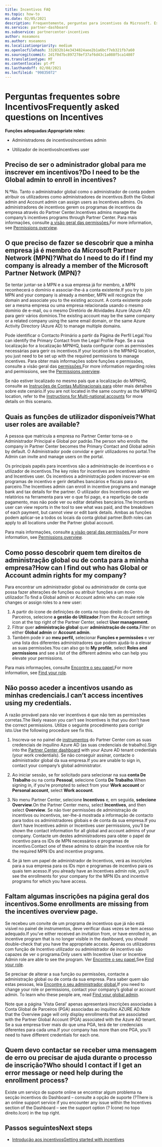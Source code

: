 ```yaml
---
title: Incentivos FAQ
ms.topic: how-to
ms.date: 02/05/2021
description: Frequentemente, perguntas para incentivos da Microsoft. Este artigo inclui perguntas sobre as funções dos utilizadores, como se inscrever ou o que fazer sobre mensagens de erro.
ms.service: partner-dashboard
ms.subservice: partnercenter-incentives
author: mseamons
ms.author: mseamons
ms.localizationpriority: medium
ms.openlocfilehash: 332832b14e3434824aee2b1a6bcf7eb321fb7a60
ms.sourcegitcommit: 2d1f0d7bc897278ef37af6d43c1a088f5ca14807
ms.translationtype: MT
ms.contentlocale: pt-PT
ms.lasthandoff: 02/08/2021
ms.locfileid: "99835072"
---
```

# <a name="frequently-asked-questions-on-incentives"></a><span data-ttu-id="27fd7-104">Perguntas frequentes sobre Incentivos</span><span class="sxs-lookup"><span data-stu-id="27fd7-104">Frequently asked questions on Incentives</span></span>

<span data-ttu-id="27fd7-105">**Funções adequadas:**</span><span class="sxs-lookup"><span data-stu-id="27fd7-105">**Appropriate roles:**</span></span>

- <span data-ttu-id="27fd7-106">Administradores de incentivos</span><span class="sxs-lookup"><span data-stu-id="27fd7-106">Incentives admin</span></span>

- <span data-ttu-id="27fd7-107">Utilizador de incentivos</span><span class="sxs-lookup"><span data-stu-id="27fd7-107">Incentives user</span></span>

## <a name="do-i-need-to-be-the-global-admin-to-enroll-in-incentives"></a><span data-ttu-id="27fd7-108">Preciso de ser o administrador global para me inscrever em incentivos?</span><span class="sxs-lookup"><span data-stu-id="27fd7-108">Do I need to be the Global admin to enroll in incentives?</span></span>

<span data-ttu-id="27fd7-109">N.º</span><span class="sxs-lookup"><span data-stu-id="27fd7-109">No.</span></span> <span data-ttu-id="27fd7-110">Tanto o administrador global como o administrador de conta podem atribuir os utilizadores como administradores de incentivos.</span><span class="sxs-lookup"><span data-stu-id="27fd7-110">Both the Global admin and Account admin can assign users as Incentives admins.</span></span> <span data-ttu-id="27fd7-111">Os administradores de incentivos gerem os programas de incentivos da empresa através do Partner Center.</span><span class="sxs-lookup"><span data-stu-id="27fd7-111">Incentives admins manage the company’s incentives programs through Partner Center.</span></span> <span data-ttu-id="27fd7-112">Para mais informações, consulte [a visão geral das permissões.](permissions-overview.md)</span><span class="sxs-lookup"><span data-stu-id="27fd7-112">For more information, see [Permissions overview](permissions-overview.md).</span></span>

## <a name="what-do-i-need-to-do-if-i-find-my-company-is-already-a-member-of-the-microsoft-partner-network-mpn"></a><span data-ttu-id="27fd7-113">O que preciso de fazer se descobrir que a minha empresa já é membro da Microsoft Partner Network (MPN)?</span><span class="sxs-lookup"><span data-stu-id="27fd7-113">What do I need to do if I find my company is already a member of the Microsoft Partner Network (MPN)?</span></span>

<span data-ttu-id="27fd7-114">Se tentar juntar-se à MPN e a sua empresa já for membro, a MPN reconhecerá o domínio e associar-lhe-á a conta existente.</span><span class="sxs-lookup"><span data-stu-id="27fd7-114">If you try to join MPN and your company is already a member, MPN will recognize the domain and associate you to the existing account.</span></span> <span data-ttu-id="27fd7-115">A conta existente pode ser a mesma empresa ou uma empresa relacionada usando o mesmo domínio de e-mail, ou o mesmo Diretório de Atividades Azure (Azure AD) para gerir vários domínios.</span><span class="sxs-lookup"><span data-stu-id="27fd7-115">The existing account may be the same company or a related company using the same email domain, or the same Azure Activity Directory (Azure AD) to manage multiple domains.</span></span>

<span data-ttu-id="27fd7-116">Pode identificar o Contacto Primário a partir da Página de Perfil Legal.</span><span class="sxs-lookup"><span data-stu-id="27fd7-116">You can identify the Primary Contact from the Legal Profile Page.</span></span> <span data-ttu-id="27fd7-117">Se a sua localização for a localização MPNHQ, basta configurar com as permissões necessárias para gerir os incentivos.</span><span class="sxs-lookup"><span data-stu-id="27fd7-117">If your location is the MPNHQ location, you just need to be set up with the required permissions to manage incentives.</span></span> <span data-ttu-id="27fd7-118">Para obter mais informações sobre funções e permissões, consulte a visão geral das [permissões.](permissions-overview.md)</span><span class="sxs-lookup"><span data-stu-id="27fd7-118">For more information regarding roles and permissions, see the [Permissions overview](permissions-overview.md).</span></span>

<span data-ttu-id="27fd7-119">Se não estiver localizado no mesmo país que a localização do MPNHQ, consulte as [Instruções de Contas Multinacionais para](https://support.microsoft.com/help/4515619/special-considerations-for-multi-national-partners-joining-the-microso) obter mais detalhes sobre este cenário.</span><span class="sxs-lookup"><span data-stu-id="27fd7-119">If you are not located in the same country as the MPNHQ location, refer to the [Instructions for Multi-national accounts](https://support.microsoft.com/help/4515619/special-considerations-for-multi-national-partners-joining-the-microso) for more details on this scenario.</span></span>

## <a name="what-user-roles-are-available"></a><span data-ttu-id="27fd7-120">Quais as funções de utilizador disponíveis?</span><span class="sxs-lookup"><span data-stu-id="27fd7-120">What user roles are available?</span></span>

<span data-ttu-id="27fd7-121">A pessoa que matricula a empresa no Partner Center torna-se o Administrador Principal e Global por padrão.</span><span class="sxs-lookup"><span data-stu-id="27fd7-121">The person who enrolls the company in Partner Center becomes the Primary Contact and Global admin by default.</span></span> <span data-ttu-id="27fd7-122">O Administrador pode convidar e gerir utilizadores no portal.</span><span class="sxs-lookup"><span data-stu-id="27fd7-122">The Admin can invite and manage users on the portal.</span></span>

<span data-ttu-id="27fd7-123">Os principais papéis para incentivos são a administração de incentivos e o utilizador de incentivos.</span><span class="sxs-lookup"><span data-stu-id="27fd7-123">The key roles for incentives are Incentives admin and Incentives user.</span></span> <span data-ttu-id="27fd7-124">Os incentivos a administração podem inscrever-se em programas de incentivo e gerir detalhes bancários e fiscais para o parceiro.</span><span class="sxs-lookup"><span data-stu-id="27fd7-124">The Incentives admin can enroll in incentive programs and manage bank and tax details for the partner.</span></span> <span data-ttu-id="27fd7-125">O utilizador dos Incentivos pode ver relatórios na ferramenta para ver o que foi pago, e a repartição de cada pagamento, mas não pode ver ou editar detalhes bancários.</span><span class="sxs-lookup"><span data-stu-id="27fd7-125">The Incentives user can view reports in the tool to see what was paid, and the breakdown of each payment, but cannot view or edit bank details.</span></span> <span data-ttu-id="27fd7-126">Ambas as funções podem aplicar-se a todos os locais da conta global partner.</span><span class="sxs-lookup"><span data-stu-id="27fd7-126">Both roles can apply to all locations under the Partner global account.</span></span>

<span data-ttu-id="27fd7-127">Para mais informações, consulte [a visão geral das permissões.](permissions-overview.md)</span><span class="sxs-lookup"><span data-stu-id="27fd7-127">For more information, see [Permissions overview](permissions-overview.md).</span></span>

## <a name="how-can-i-find-out-who-has-global-or-account-admin-rights-for-my-company"></a><span data-ttu-id="27fd7-128">Como posso descobrir quem tem direitos de administração global ou de conta para a minha empresa?</span><span class="sxs-lookup"><span data-stu-id="27fd7-128">How can I find out who has Global or Account admin rights for my company?</span></span>

<span data-ttu-id="27fd7-129">Para encontrar um administrador global ou administrador de conta que possa fazer alterações de funções ou atribuir funções a um novo utilizador:</span><span class="sxs-lookup"><span data-stu-id="27fd7-129">To find a Global admin or Account admin who can make role changes or assign roles to a new user:</span></span>

1. <span data-ttu-id="27fd7-130">A partir do ícone de definições de conta no topo direito do Centro de Parceiros, selecione **a gestão do Utilizador**.</span><span class="sxs-lookup"><span data-stu-id="27fd7-130">From the Account settings icon at the top right of the Partner Center, select **User management**.</span></span>
2. <span data-ttu-id="27fd7-131">Filtrar quer **administração global** quer **administração de conta.**</span><span class="sxs-lookup"><span data-stu-id="27fd7-131">Filter on either **Global admin** or **Account admin**.</span></span>
3. <span data-ttu-id="27fd7-132">Também pode ir ao **meu perfil,** selecionar **Funções e permissões** e ver uma lista dos diferentes administradores que podem ajudá-lo a elevar as suas permissões.</span><span class="sxs-lookup"><span data-stu-id="27fd7-132">You can also go to **My profile**, select **Roles and permissions** and see a list of the different admins who can help you elevate your permissions.</span></span>
 
<span data-ttu-id="27fd7-133">Para mais informações, consulte [Encontre o seu papel.](find-your-role.md)</span><span class="sxs-lookup"><span data-stu-id="27fd7-133">For more information, see [Find your role](find-your-role.md).</span></span>  

## <a name="i-cant-access-incentives-using-my-credentials"></a><span data-ttu-id="27fd7-134">Não posso aceder a incentivos usando as minhas credenciais.</span><span class="sxs-lookup"><span data-stu-id="27fd7-134">I can’t access incentives using my credentials.</span></span>

<span data-ttu-id="27fd7-135">A razão provável para não ver incentivos é que não tem as permissões corretas.</span><span class="sxs-lookup"><span data-stu-id="27fd7-135">The likely reason you can’t see Incentives is that you don’t have the correct permissions.</span></span> <span data-ttu-id="27fd7-136">Utilize o seguinte procedimento para corrigir isto.</span><span class="sxs-lookup"><span data-stu-id="27fd7-136">Use the following procedure see fix this.</span></span>

1. <span data-ttu-id="27fd7-137">Inscreva-se no painel de [instrumentos](https://partner.microsoft.com/dashboard/) do Partner Center com as suas credenciais de inquilino Azure AD (as suas credenciais de trabalho).</span><span class="sxs-lookup"><span data-stu-id="27fd7-137">Sign into the [Partner Center dashboard](https://partner.microsoft.com/dashboard/) with your Azure AD tenant credentials (your work credentials).</span></span> <span data-ttu-id="27fd7-138">Se não conseguir assinar, contacte o administrador global da sua empresa.</span><span class="sxs-lookup"><span data-stu-id="27fd7-138">If you are unable to  sign in, contact your company’s global administrator.</span></span>

2. <span data-ttu-id="27fd7-139">Ao iniciar sessão, se for solicitado para selecionar na sua **conta De Trabalho** ou na conta **Pessoal**, selecione Conta **De Trabalho**.</span><span class="sxs-lookup"><span data-stu-id="27fd7-139">When signing in, if you’re prompted to select from your **Work account** or **Personal account**, select **Work account**.</span></span>

3. <span data-ttu-id="27fd7-140">No menu Partner Center, selecione **Incentivos** e, em seguida, **selecione Overview**.</span><span class="sxs-lookup"><span data-stu-id="27fd7-140">On the Partner Center menu, select **Incentives**, and then select **Overview**.</span></span> <span data-ttu-id="27fd7-141">Se não tiver permissões de administração de incentivos ou incentivos, ser-lhe-á mostrada a informação de contacto para todos os administradores globais e de conta da sua empresa.</span><span class="sxs-lookup"><span data-stu-id="27fd7-141">If you don’t have Incentives admin or Incentives user permissions,  you’ll be shown the contact information for all global and account admins of your company.</span></span> <span data-ttu-id="27fd7-142">Contacte um destes administradores para obter o papel de incentivo para os IDs de MPN necessários e programas de incentivo.</span><span class="sxs-lookup"><span data-stu-id="27fd7-142">Contact one of these admins to obtain the incentive role for the required MPN IDs and incentive programs.</span></span>

4. <span data-ttu-id="27fd7-143">Se já tem um papel de administrador de Incentivos, verá as inscrições para a sua empresa para os IDs mpn e programas de incentivo para os quais tem acesso.</span><span class="sxs-lookup"><span data-stu-id="27fd7-143">If you already have an Incentives admin role, you’ll see the enrollments for your company for the MPN IDs and incentive programs for which you have access.</span></span>

## <a name="some-enrollments-are-missing-from-the-incentives-overview-page"></a><span data-ttu-id="27fd7-144">Faltam algumas inscrições na página geral dos incentivos.</span><span class="sxs-lookup"><span data-stu-id="27fd7-144">Some enrollments are missing from the incentives overview page.</span></span>

<span data-ttu-id="27fd7-145">Se recebeu um convite de um programa de incentivos que já não está visível no painel de instrumentos, deve verificar duas vezes se tem acesso adequado.</span><span class="sxs-lookup"><span data-stu-id="27fd7-145">If you’ve either received an invitation from, or have enrolled in, an incentive program that is no longer visible in the dashboard, you should double-check that you have the appropriate access.</span></span> <span data-ttu-id="27fd7-146">Apenas os utilizadores com função de Incentivo utilizador ou administrador de incentivo são capazes de ver o programa.</span><span class="sxs-lookup"><span data-stu-id="27fd7-146">Only users with Incentive User or Incentive Admin role are able to see the program.</span></span> <span data-ttu-id="27fd7-147">Ver [Encontre o seu papel.](https://docs.microsoft.com/partner-center/find-your-role)</span><span class="sxs-lookup"><span data-stu-id="27fd7-147">See [Find your role](https://docs.microsoft.com/partner-center/find-your-role).</span></span>

<span data-ttu-id="27fd7-148">Se precisar de alterar a sua função ou permissões, contacte a administração global ou de conta da sua empresa. Para saber quem são estas pessoas, leia [Encontre o seu administrador global.](https://docs.microsoft.com/partner-center/find-your-role#find-your-global-admin)</span><span class="sxs-lookup"><span data-stu-id="27fd7-148">If you need to change your role or permissions, contact your company’s global or account admin. To learn who these people are, read [Find your global admin](https://docs.microsoft.com/partner-center/find-your-role#find-your-global-admin).</span></span>

<span data-ttu-id="27fd7-149">Note que a página 'Vista Geral' apenas apresentará inscrições associadas à Conta Global de Parceiros (PGA) associadas ao inquilino AZURE AD.</span><span class="sxs-lookup"><span data-stu-id="27fd7-149">Note that the Overview page will only display enrollments that are associated with the Partner Global Account (PGA) associated with the Azure AD tenant.</span></span> <span data-ttu-id="27fd7-150">Se a sua empresa tiver mais do que uma PGA, terá de ter credenciais diferentes para cada uma.</span><span class="sxs-lookup"><span data-stu-id="27fd7-150">If your company has more than one PGA, you’ll need to have different credentials for each one.</span></span>

## <a name="who-should-i-contact-if-i-get-an-error-message-or-need-help-during-the-enrollment-process"></a><span data-ttu-id="27fd7-151">Quem devo contactar se receber uma mensagem de erro ou precisar de ajuda durante o processo de inscrição?</span><span class="sxs-lookup"><span data-stu-id="27fd7-151">Who should I contact if I get an error message or need help during the enrollment process?</span></span>

<span data-ttu-id="27fd7-152">Existe um serviço de suporte online se encontrar algum problema na secção incentivos do Dashboard – consulte a opção de suporte (?</span><span class="sxs-lookup"><span data-stu-id="27fd7-152">There is an online support service if you encounter any issue within the Incentives section of the Dashboard – see the support option (?</span></span> <span data-ttu-id="27fd7-153">Ícone) no topo direito.</span><span class="sxs-lookup"><span data-stu-id="27fd7-153">Icon) in the top right.</span></span>

## <a name="next-steps"></a><span data-ttu-id="27fd7-154">Passos seguintes</span><span class="sxs-lookup"><span data-stu-id="27fd7-154">Next steps</span></span>

- [<span data-ttu-id="27fd7-155">Introdução aos incentivos</span><span class="sxs-lookup"><span data-stu-id="27fd7-155">Getting started with incentives</span></span>](incentives-get-started-intro.md)
